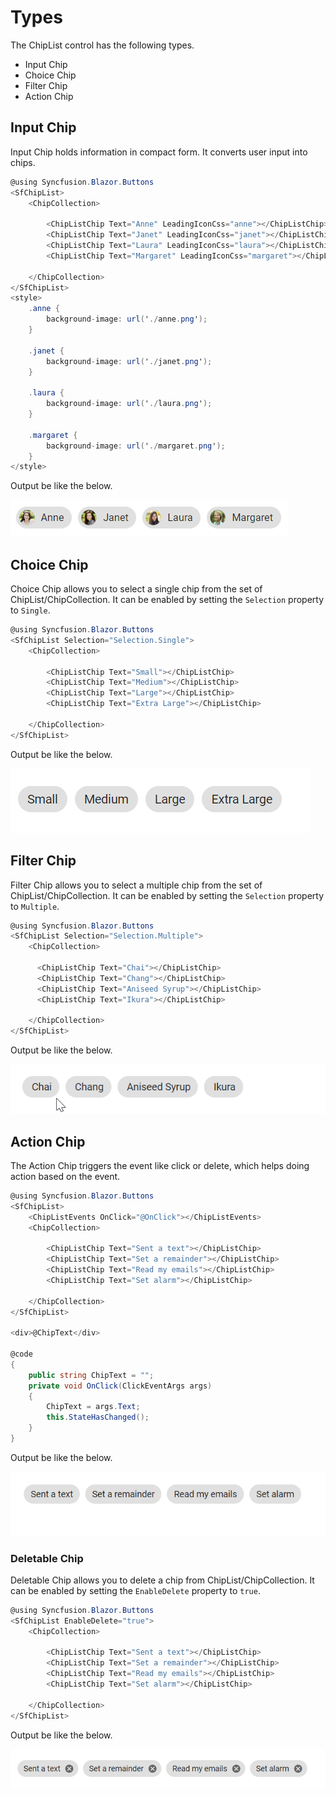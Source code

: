 # Types

The ChipList control has the following types.

* Input Chip
* Choice Chip
* Filter Chip
* Action Chip

## Input Chip

Input Chip holds information in compact form. It converts user input into chips.

```csharp
@using Syncfusion.Blazor.Buttons
<SfChipList>
    <ChipCollection>

        <ChipListChip Text="Anne" LeadingIconCss="anne"></ChipListChip>
        <ChipListChip Text="Janet" LeadingIconCss="janet"></ChipListChip>
        <ChipListChip Text="Laura" LeadingIconCss="laura"></ChipListChip>
        <ChipListChip Text="Margaret" LeadingIconCss="margaret"></ChipListChip>

    </ChipCollection>
</SfChipList>
<style>
    .anne {
        background-image: url('./anne.png');
    }

    .janet {
        background-image: url('./janet.png');
    }

    .laura {
        background-image: url('./laura.png');
    }

    .margaret {
        background-image: url('./margaret.png');
    }
</style>

```

Output be like the below.

![Chip inputs](./images/inputChips.png)

## Choice Chip

Choice Chip allows you to select a single chip from the set of ChipList/ChipCollection. It can be enabled by setting the `Selection` property to `Single`.

```csharp
@using Syncfusion.Blazor.Buttons
<SfChipList Selection="Selection.Single">
    <ChipCollection>

        <ChipListChip Text="Small"></ChipListChip>
        <ChipListChip Text="Medium"></ChipListChip>
        <ChipListChip Text="Large"></ChipListChip>
        <ChipListChip Text="Extra Large"></ChipListChip>

    </ChipCollection>
</SfChipList>

```

Output be like the below.

![Chip Choice](./images/choicechip.gif)

## Filter Chip

Filter Chip allows you to select a multiple chip from the set of ChipList/ChipCollection. It can be enabled by setting the `Selection` property to `Multiple`.

```csharp
@using Syncfusion.Blazor.Buttons
<SfChipList Selection="Selection.Multiple">
    <ChipCollection>

      <ChipListChip Text="Chai"></ChipListChip>
      <ChipListChip Text="Chang"></ChipListChip>
      <ChipListChip Text="Aniseed Syrup"></ChipListChip>
      <ChipListChip Text="Ikura"></ChipListChip>

    </ChipCollection>
</SfChipList>

```

Output be like the below.

![Chip Filter](./images/filterchip.gif)

## Action Chip

The Action Chip triggers the event like click or delete, which helps doing action based on the event.

```csharp
@using Syncfusion.Blazor.Buttons
<SfChipList>
    <ChipListEvents OnClick="@OnClick"></ChipListEvents>
    <ChipCollection>

        <ChipListChip Text="Sent a text"></ChipListChip>
        <ChipListChip Text="Set a remainder"></ChipListChip>
        <ChipListChip Text="Read my emails"></ChipListChip>
        <ChipListChip Text="Set alarm"></ChipListChip>

    </ChipCollection>
</SfChipList>

<div>@ChipText</div>

@code
{
    public string ChipText = "";
    private void OnClick(ClickEventArgs args)
    {
        ChipText = args.Text;
        this.StateHasChanged();
    }
}

```

Output be like the below.

![Chip Action](./images/actionchip.gif)

### Deletable Chip

Deletable Chip allows you to delete a chip from ChipList/ChipCollection. It can be enabled by setting the `EnableDelete` property to `true`.

```csharp
@using Syncfusion.Blazor.Buttons
<SfChipList EnableDelete="true">
    <ChipCollection>

        <ChipListChip Text="Sent a text"></ChipListChip>
        <ChipListChip Text="Set a remainder"></ChipListChip>
        <ChipListChip Text="Read my emails"></ChipListChip>
        <ChipListChip Text="Set alarm"></ChipListChip>

    </ChipCollection>
</SfChipList>

```

Output be like the below.

![Chip Delete](./images/deletablechip.gif)